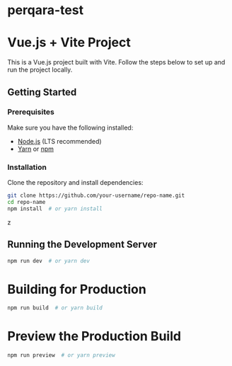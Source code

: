 # perqara-test

# Vue.js + Vite Project  

This is a Vue.js project built with Vite. Follow the steps below to set up and run the project locally.  

## Getting Started  

### Prerequisites  
Make sure you have the following installed:  
- [Node.js](https://nodejs.org/) (LTS recommended)  
- [Yarn](https://yarnpkg.com/) or [npm](https://www.npmjs.com/)  

### Installation  
Clone the repository and install dependencies:  
```sh
git clone https://github.com/your-username/repo-name.git
cd repo-name
npm install  # or yarn install 
```
z
## Running the Development Server
```sh
npm run dev  # or yarn dev
```

# Building for Production
```sh
npm run build  # or yarn build
```

# Preview the Production Build
```sh
npm run preview  # or yarn preview
```
